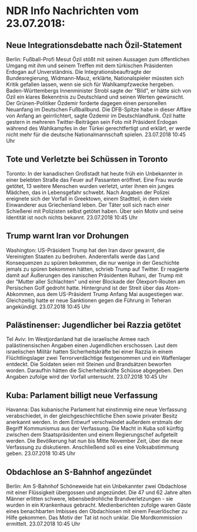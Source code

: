 # NDR Info Nachrichten vom 23.07.2018:


## Neue Integrationsdebatte nach Özil-Statement
Berlin: Fußball-Profi Mesut Özil stößt mit seinen Aussagen zum öffentlichen Umgang mit ihm und seinem Treffen mit dem türkischen Präsidenten Erdogan auf Unverständnis. Die Integrationsbeauftragte der Bundesregierung, Widmann-Mauz, erklärte, Nationalspieler müssten sich Kritik gefallen lassen, wenn sie sich für Wahlkampfzwecke hergeben. Baden-Württembergs Innenminister Strobl sagte der "Bild", er hätte sich von Özil ein klares Bekenntnis zu Deutschland und seinen Werten gewünscht. Der Grünen-Politiker Özdemir forderte dagegen einen personellen Neuanfang im Deutschen Fußballbund. Die DFB-Spitze habe in dieser Affäre von Anfang an geirrlichtert, sagte Özdemir im Deutschlandfunk. Özil hatte gestern in mehreren Twitter-Beiträgen sein Foto mit Präsident Erdogan während des Wahlkampfes in der Türkei gerechtfertigt und erklärt, er werde nicht mehr für die deutsche Nationalmannschaft spielen. 23.07.2018 10:45 Uhr 

## Tote und Verletzte bei Schüssen in Toronto
Toronto: In der kanadischen Großstadt hat heute früh ein Unbekannter in einer belebten Straße das Feuer auf Passanten eröffnet. Eine Frau wurde getötet, 13 weitere Menschen wurden verletzt, unter ihnen ein junges Mädchen, das in Lebensgefahr schwebt. Nach Angaben der Polizei ereignete sich der Vorfall in Greektown, einem Stadtteil, in dem viele Einwanderer aus Griechenland leben. Der Täter soll sich nach einer Schießerei mit Polizisten selbst getötet haben. Über sein Motiv und seine Identität ist noch nichts bekannt. 23.07.2018 10:45 Uhr 

## Trump warnt Iran vor Drohungen
Washington: US-Präsident Trump hat den Iran davor gewarnt, die Vereinigten Staaten zu bedrohen. Anderenfalls werde das Land Konsequenzen zu spüren bekommen, die nur wenige in der Geschichte jemals zu spüren bekommen hätten, schrieb Trump auf Twitter. Er reagierte damit auf Äußerungen des iranischen Präsidenten Ruhani, der Trump mit der "Mutter aller Schlachten" und einer Blockade der Ölexport-Routen am Persischen Golf gedroht hatte. Hintergrund ist der Streit über das Atom-Abkommen, aus dem US-Präsident Trump Anfang Mai ausgestiegen war. Gleichzeitig hatte er neue Sanktionen gegen die Führung in Teheran angekündigt. 23.07.2018 10:45 Uhr 

## Palästinenser: Jugendlicher bei Razzia getötet
Tel Aviv: Im Westjordanland hat die israelische Armee nach palästinensischen Angaben einen Jugendlichen erschossen. Laut dem israelischen Militär hatten Sicherheitskräfte bei einer Razzia in einem Flüchtlingslager zwei Terrorverdächtige festgenommen und ein Waffenlager entdeckt. Die Soldaten seien mit Steinen und Brandsätzen beworfen worden. Daraufhin hätten die Sicherheitskräfte Schüsse abgegeben. Den Angaben zufolge wird der Vorfall untersucht. 23.07.2018 10:45 Uhr 

## Kuba: Parlament billigt neue Verfassung
Havanna: Das kubanische Parlament hat einstimmig eine neue Verfassung verabschiedet, in der gleichgeschlechtliche Ehen sowie privater Besitz anerkannt werden. In dem Entwurf verschwindet außerdem erstmals der Begriff Kommunismus aus der Verfassung. Die Macht in Kuba soll künftig zwischen dem Staatspräsidenten und einem Regierungschef aufgeteilt werden. Die Bevölkerung hat nun bis Mitte November Zeit, über die neue Verfassung zu diskutieren. Anschließend soll es eine Volksabstimmung geben. 23.07.2018 10:45 Uhr 

## Obdachlose an S-Bahnhof angezündet
Berlin: Am S-Bahnhof Schöneweide hat ein Unbekannter zwei Obdachlose mit einer Flüssigkeit übergossen und angezündet. Die 47 und 62 Jahre alten Männer erlitten schwere, lebensbedrohliche Brandverletzungen - sie wurden in ein Krankenhaus gebracht. Medienberichten zufolge waren Gäste eines benachbarten Imbisses den Obdachlosen mit einem Feuerlöscher zu Hilfe gekommen. Das Motiv der Tat ist noch unklar. Die Mordkommission ermittelt. 23.07.2018 10:45 Uhr 
